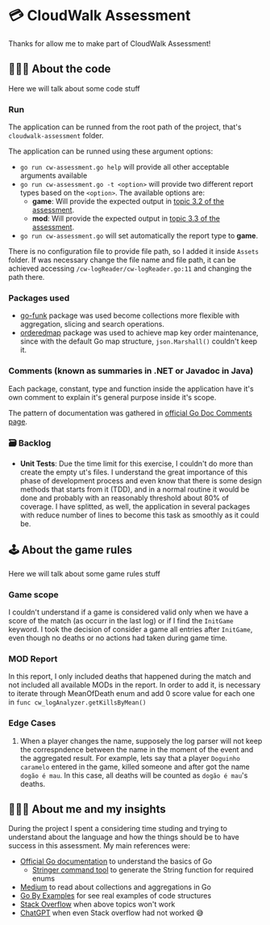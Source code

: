 # 💳 CloudWalk Assessment
Thanks for allow me to make part of CloudWalk Assessment!

## 👨🏼‍💻 About the code
Here we will talk about some code stuff

### Run
The application can be runned from the root path of the project, that's `cloudwalk-assessment` folder.

The application can be runned using these argument options:
- `go run cw-assessment.go help` will provide all other acceptable arguments available
- `go run cw-assessment.go -t <option>` will provide two different report types based on the `<option>`. The available options are: 
   - **game**: Will provide the expected output in [topic 3.2 of the assessment](https://gist.github.com/cloudwalk-tests/704a555a0fe475ae0284ad9088e203f1#32-report).
   - **mod**: Will provide the expected output in [topic 3.3 of the assessment](https://gist.github.com/cloudwalk-tests/704a555a0fe475ae0284ad9088e203f1#32-report).
- `go run cw-assessment.go` will set automatically the report type to **game**.

There is no configuration file to provide file path, so I added it inside `Assets` folder. If was necessary change the file name and file path, it can be achieved accessing `/cw-logReader/cw-logReader.go:11` and changing the path there.

### Packages used
- [go-funk](https://github.com/thoas/go-funk) package was used become collections more flexible with aggregation, slicing and search operations.
- [orderedmap](https://github.com/iancoleman/orderedmap) package was used to achieve map key order maintenance, since with the default Go map structure, `json.Marshall()` couldn't keep it.

### Comments (known as summaries in .NET or Javadoc in Java)
Each package, constant, type and function inside the application have it's own comment to explain it's general purpose inside it's scope.

The pattern of documentation was gathered in [official Go Doc Comments page](https://tip.golang.org/doc/comment).

### 🗃️ Backlog
- **Unit Tests**: Due the time limit for this exercise, I couldn't do more than create the empty ut's files. I understand the great importance of this phase of development process and even know that there is some design methods that starts from it (TDD), and in a normal routine it would be done and probably with an reasonably threshold about 80% of coverage. I have splitted, as well, the application in several packages with reduce number of lines to become this task as smoothly as it could be.

## 🕹️ About the game rules
Here we will talk about some game rules stuff

### Game scope
I couldn't understand if a game is considered valid only when we have a score of the match (as occurr in the last log) or if I find the `InitGame` keyword. I took the decision of consider a game all entries after `InitGame`, even though no deaths or no actions had taken during game time.

### MOD Report
In this report, I only included deaths that happened during the match and not included all available MODs in the report.
In order to add it, is necessary to iterate through MeanOfDeath enum and add 0 score value for each one in `func cw_logAnalyzer.getKillsByMean()` 

### Edge Cases
1) When a player changes the name, supposely the log parser will not keep the correspndence between the name in the moment of the event and the aggregated result.
For example, lets say that a player `Doguinho caramelo` entered in the game, killed someone and after got the name `dogão é mau`. In this case, all deaths will be counted as `dogão é mau`'s deaths.

## 🧔🏽‍♂️ About me and my insights
During the project I spent a considering time studing and trying to understand about the language and how the things should be to have success in this assessment. My main references were: 

-  [Official Go documentation](https://tip.golang.org/doc/) to understand the basics of Go
    - [Stringer command tool](https://pkg.go.dev/golang.org/x/tools/cmd/stringer) to generate the String function for required enums
- [Medium](https://medium.com) to read about collections and aggregations in Go
- [Go By Examples](https://gobyexample.com/) for see real examples of code structures
- [Stack Overflow](https://stackoverflow.com/) when above topics won't work
- [ChatGPT](https://chatgpt.com/) when even Stack overflow had not worked 😅